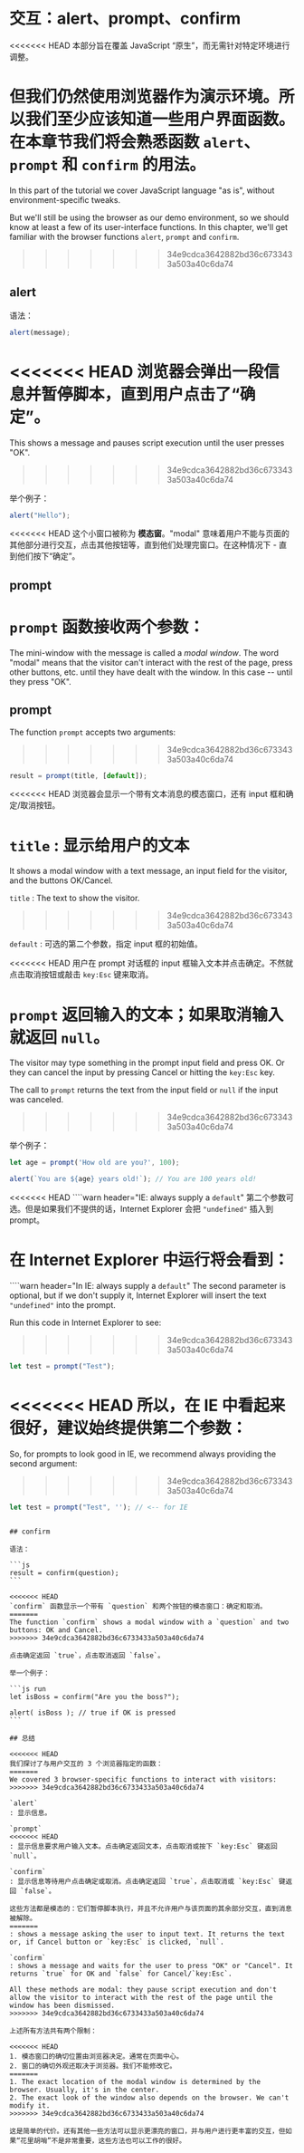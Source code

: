 # 交互：alert、prompt、confirm

<<<<<<< HEAD
本部分旨在覆盖 JavaScript “原生”，而无需针对特定环境进行调整。

但我们仍然使用浏览器作为演示环境。所以我们至少应该知道一些用户界面函数。在本章节我们将会熟悉函数 `alert`、`prompt` 和 `confirm` 的用法。
=======
In this part of the tutorial we cover JavaScript language "as is", without environment-specific tweaks.

But we'll still be using the browser as our demo environment, so we should know at least a few of its user-interface functions. In this chapter, we'll get familiar with the browser functions `alert`, `prompt` and `confirm`.
>>>>>>> 34e9cdca3642882bd36c6733433a503a40c6da74

## alert

语法：

```js
alert(message);
```

<<<<<<< HEAD
浏览器会弹出一段信息并暂停脚本，直到用户点击了“确定”。
=======
This shows a message and pauses script execution until the user presses "OK".
>>>>>>> 34e9cdca3642882bd36c6733433a503a40c6da74

举个例子：

```js run
alert("Hello");
```

<<<<<<< HEAD
这个小窗口被称为 **模态窗**。"modal" 意味着用户不能与页面的其他部分进行交互，点击其他按钮等，直到他们处理完窗口。在这种情况下 - 直到他们按下“确定”。

## prompt

`prompt` 函数接收两个参数：
=======
The mini-window with the message is called a *modal window*. The word "modal" means that the visitor can't interact with the rest of the page, press other buttons, etc. until they have dealt with the window. In this case -- until they press "OK".

## prompt

The function `prompt` accepts two arguments:
>>>>>>> 34e9cdca3642882bd36c6733433a503a40c6da74

```js no-beautify
result = prompt(title, [default]);
```

<<<<<<< HEAD
浏览器会显示一个带有文本消息的模态窗口，还有 input 框和确定/取消按钮。

`title`
: 显示给用户的文本
=======
It shows a modal window with a text message, an input field for the visitor, and the buttons OK/Cancel.

`title`
: The text to show the visitor.
>>>>>>> 34e9cdca3642882bd36c6733433a503a40c6da74

`default`
: 可选的第二个参数，指定 input 框的初始值。

<<<<<<< HEAD
用户在 prompt 对话框的 input 框输入文本并点击确定。不然就点击取消按钮或敲击 `key:Esc` 键来取消。

`prompt` 返回输入的文本；如果取消输入就返回 `null`。
=======
The visitor may type something in the prompt input field and press OK. Or they can cancel the input by pressing Cancel or hitting the `key:Esc` key.

The call to `prompt` returns the text from the input field or `null` if the input was canceled.
>>>>>>> 34e9cdca3642882bd36c6733433a503a40c6da74

举个例子：

```js run
let age = prompt('How old are you?', 100);

alert(`You are ${age} years old!`); // You are 100 years old!
```

<<<<<<< HEAD
````warn header="IE: always supply a `default`"
第二个参数可选。但是如果我们不提供的话，Internet Explorer 会把 `"undefined"` 插入到 prompt。

在 Internet Explorer 中运行将会看到：
=======
````warn header="In IE: always supply a `default`"
The second parameter is optional, but if we don't supply it, Internet Explorer will insert the text `"undefined"` into the prompt.

Run this code in Internet Explorer to see:
>>>>>>> 34e9cdca3642882bd36c6733433a503a40c6da74

```js run
let test = prompt("Test");
```

<<<<<<< HEAD
所以，在 IE 中看起来很好，建议始终提供第二个参数：
=======
So, for prompts to look good in IE, we recommend always providing the second argument:
>>>>>>> 34e9cdca3642882bd36c6733433a503a40c6da74

```js run
let test = prompt("Test", ''); // <-- for IE
```
````

## confirm

语法：

```js
result = confirm(question);
```

<<<<<<< HEAD
`confirm` 函数显示一个带有 `question` 和两个按钮的模态窗口：确定和取消。
=======
The function `confirm` shows a modal window with a `question` and two buttons: OK and Cancel.
>>>>>>> 34e9cdca3642882bd36c6733433a503a40c6da74

点击确定返回 `true`，点击取消返回 `false`。

举一个例子：

```js run
let isBoss = confirm("Are you the boss?");

alert( isBoss ); // true if OK is pressed
```

## 总结

<<<<<<< HEAD
我们探讨了与用户交互的 3 个浏览器指定的函数：
=======
We covered 3 browser-specific functions to interact with visitors:
>>>>>>> 34e9cdca3642882bd36c6733433a503a40c6da74

`alert`
: 显示信息。

`prompt`
<<<<<<< HEAD
: 显示信息要求用户输入文本。点击确定返回文本，点击取消或按下 `key:Esc` 键返回 `null`。

`confirm`
: 显示信息等待用户点击确定或取消。点击确定返回 `true`，点击取消或 `key:Esc` 键返回 `false`。

这些方法都是模态的：它们暂停脚本执行，并且不允许用户与该页面的其余部分交互，直到消息被解除。
=======
: shows a message asking the user to input text. It returns the text or, if Cancel button or `key:Esc` is clicked, `null`.

`confirm`
: shows a message and waits for the user to press "OK" or "Cancel". It returns `true` for OK and `false` for Cancel/`key:Esc`.

All these methods are modal: they pause script execution and don't allow the visitor to interact with the rest of the page until the window has been dismissed.
>>>>>>> 34e9cdca3642882bd36c6733433a503a40c6da74

上述所有方法共有两个限制：

<<<<<<< HEAD
1. 模态窗口的确切位置由浏览器决定。通常在页面中心。
2. 窗口的确切外观还取决于浏览器。我们不能修改它。
=======
1. The exact location of the modal window is determined by the browser. Usually, it's in the center.
2. The exact look of the window also depends on the browser. We can't modify it.
>>>>>>> 34e9cdca3642882bd36c6733433a503a40c6da74

这是简单的代价。还有其他一些方法可以显示更漂亮的窗口，并与用户进行更丰富的交互，但如果“花里胡哨”不是非常重要，这些方法也可以工作的很好。
